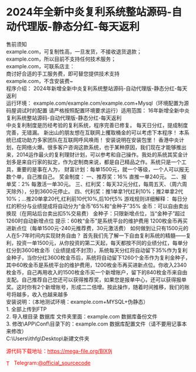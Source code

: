 # 2024年全新中炎复利系统整站源码-自动代理版-静态分红-每天返利

售前须知<br>example.com，可复制性高，一旦发货，不接收退货退款；<br>example.com，所以目前不支持任何技术服务；<br>example.com，可联系店主：<br>商讨好合适的手工服务费，即可替您提供技术支持<br>example.com，不含安装费~<br>程序介绍： 2024年新增全新中炎复利系统整站源码-自动代理版-静态分红-每天返利 <br>运行环境： example.com/example.com/example.com+Mysql（环境配置为源码屋调试时的配置 请严格按照配置环境要求运行）适用范围： 16年新增全新中炎复利系统整站源码-自动代理版-静态分红-每天返利<br>中炎复利制度是历经考验的复利系统，程序完善已修复。 每天日分红，提成制度完善，无错漏。 新出山的朋友想在互联网上攫取桶金的可以考虑下本程序！ 本系统已成功助力多家团队在互联网呼风唤雨！ 安装说明在安装包里！ 香港中炎计划，在网络火爆。很多客户咨询这款系统，也于某种原因，我们现在才能够推出来，2014运作最火的复利理财计划，可以参考和自己操作。我处的系统其奖金计划多是来自行家的拟定，作为定制商来说，都是自己精品之作。系统只是一个工具，重要的是事在人为， 财富计划：每单1500元，就一个等级，一个人可以报无数个单，自己推自己。 奖金制度： 一、推荐奖：16% 直推一单240元。 二、报单奖：2% 每激活一单30元。 三、红利奖：每天32元分红，每周五天、（周六周天除外），分到3600元停止。 四、代利奖：推1单拿1代红利10%；推2单拿2代10%；…推20单拿20代,红利前10代10%,后10代5% 游戏规则详细解释： 每日分红的积分与业绩提成将自动分为“金币”65%和“金种子”35% 金币：可以自由卖出换现（在网站后台卖出扣5%交易费） 金种子：只限新增点位，当“金种子”超过1260时自动新增点位 提示：60枚“金币”是系统平台的维护费用 1200枚金币再买进新点位（每单1500元-240元推荐费，30元激活费） 如何做到让只有1500元的人在5-7年时间内实现财务自由？ 首先我们先了解一下自由复利系统的精髓——复利，投资一单1500元，从你投资的第二天起，每天都按不同的业绩分红，每单分红分到3600枚金币（业绩提成不封顶），系统每天分红将自动留下35%作为复利金种子，当你分红3600枚金币后，系统将自动留下1260个金币作为复利金种子，其中60枚金币是系统平台的维护费用，1200枚金币再买进新点位。你收入2340枚金币，自己再用收入的1500枚金币买一个新增账户，留下的840枚金币来自由支配。自己推荐自己您还可以获得推荐奖，如果您是报单中心，还可以获得报单奖。这时你有2个新增账号，形成二二倍增。按此操作，随着时间推移，我们的账号将越多，收入也越来越多<br>安装说明：（本地测试环境：example.com+MYSQL+伪静态）<br>1. 全部上传到FTP<br>2. 导入根目录 数据库 文件夹里面：example.com 数据库备份文件<br>3. 修改\APP\Conf\目录下的：example.com 数据库配置文件（请不要用记事本来修改）<br>C:\Users\ithfg\Desktop\新建文件夹<br>


<p style="color: red;">源代码下载地址：<a href="https://mega-file.org/BlX9j" style="color: red;">https://mega-file.org/BlX9j</a></p><p style="color: red;"><img src="https://cdn-icons-png.flaticon.com/512/2111/2111646.png" alt="Telegram Icon" style="width: 16px; vertical-align: middle; margin-right: 5px;">Telegram:<a href="https://t.me/official_sourcecode" style="color: red;">@official_sourcecode</a></p>